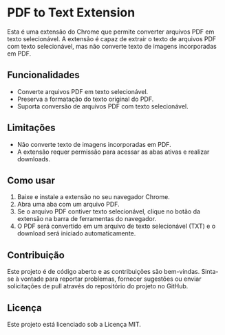 # PDF to Text Extension

Esta é uma extensão do Chrome que permite converter arquivos PDF em texto selecionável. A extensão é capaz de extrair o texto de arquivos PDF com texto selecionável, mas não converte texto de imagens incorporadas em PDF.

## Funcionalidades

- Converte arquivos PDF em texto selecionável.
- Preserva a formatação do texto original do PDF.
- Suporta conversão de arquivos PDF com texto selecionável.

## Limitações

- Não converte texto de imagens incorporadas em PDF.
- A extensão requer permissão para acessar as abas ativas e realizar downloads.

## Como usar

1. Baixe e instale a extensão no seu navegador Chrome.
2. Abra uma aba com um arquivo PDF.
3. Se o arquivo PDF contiver texto selecionável, clique no botão da extensão na barra de ferramentas do navegador.
4. O PDF será convertido em um arquivo de texto selecionável (TXT) e o download será iniciado automaticamente.

## Contribuição

Este projeto é de código aberto e as contribuições são bem-vindas. Sinta-se à vontade para reportar problemas, fornecer sugestões ou enviar solicitações de pull através do repositório do projeto no GitHub.

## Licença

Este projeto está licenciado sob a Licença MIT.
